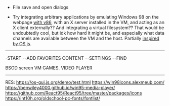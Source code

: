 * File save and open dialogs

* Try integrating arbitrary applications by emulating Windows 98 on the webpage [with v86](https://github.com/copy/v86/blob/master/docs/api.md),
with an X server installed in the VM, and acting as an X client externally??
And integrating a virtual filesystem??
That would be undoubtedly cool, but idk how hard it might be,
and especially what data channels are available between the VM and the host.
Partially [inspired by OS.js](https://www.youtube.com/watch?v=c0safRR0ldM&index=16&list=PL74DE0E481419C259).

-----------------------------------------------------------
-START
--ADD FAVORITES CONTENT
--SETTINGS
--FIND 

BSOD screen
VM
GAMES.
VIDEO PLAYER

----------------------------------------------------------
RES:
https://os-gui.js.org/demo/test.html
https://win98icons.alexmeub.com/
https://benwiley4000.github.io/win95-media-player/
https://github.com/React95/React95/tree/master/packages/icons	
https://int10h.org/oldschool-pc-fonts/fontlist/